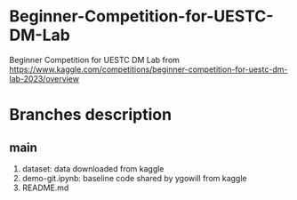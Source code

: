 # Beginner-Competition-for-UESTC-DM-Lab
Beginner Competition for UESTC DM Lab from https://www.kaggle.com/competitions/beginner-competition-for-uestc-dm-lab-2023/overview

# Branches description

## main

1. dataset: data downloaded from kaggle
2. demo-git.ipynb: baseline code shared by ygowill from kaggle
3. README.md

